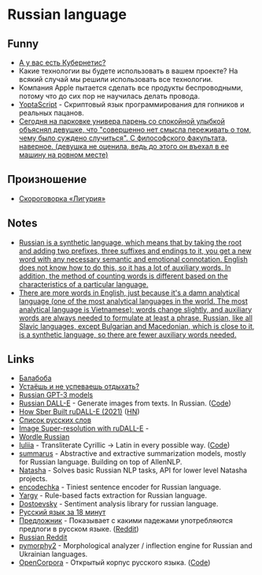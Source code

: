 # Russian language

## Funny

- [А у вас есть Кубернетис?](https://twitter.com/igor_gorbenko/status/1343595080309944322)
- Какие технологии вы будете использовать в вашем проекте? На всякий случай мы решили использовать все технологии.
- Компания Apple пытается сделать все продукты беспроводными, потому что до сих пор не научилась делать провода.
- [YoptaScript](https://github.com/samgozman/YoptaScript) - Скриптовый язык программирования для гопников и реальных пацанов.
- [Сегодня на парковке универа парень со спокойной улыбкой объяснял девушке, что "совершенно нет смысла переживать о том, чему было суждено случиться". С философского факультата, наверное. (девушка не оценила, ведь до этого он въехал в ее машину на ровном месте)](https://twitter.com/dbg_nsk/status/1592074441097347074)

## Произношение

- [Скороговорка «Лигурия»](http://mnemo.ua/blog/skorogovorka-liguriya-slozhno-zapomnit.html)

## Notes

- [Russian is a synthetic language, which means that by taking the root and adding two prefixes, three suffixes and endings to it, you get a new word with any necessary semantic and emotional connotation. English does not know how to do this, so it has a lot of auxiliary words. In addition, the method of counting words is different based on the characteristics of a particular language.](https://www.reddit.com/r/AskARussian/comments/zmq4ns/how_do_you_feel_about_the_russian_language_having/)
- [There are more words in English, just because it's a damn analytical language (one of the most analytical languages in the world. The most analytical language is Vietnamese): words change slightly, and auxiliary words are always needed to formulate at least a phrase. Russian, like all Slavic languages, except Bulgarian and Macedonian, which is close to it, is a synthetic language, so there are fewer auxiliary words needed.](https://www.reddit.com/r/AskARussian/comments/zmq4ns/how_do_you_feel_about_the_russian_language_having/)

## Links

- [Балабоба](https://yandex.ru/lab/yalm)
- [Устаёшь и не успеваешь отдыхать?](https://www.youtube.com/watch?v=x5X61rXP0NY)
- [Russian GPT-3 models](https://github.com/sberbank-ai/ru-gpts)
- [Russian DALL-E](https://rudalle.ru/) - Generate images from texts. In Russian. ([Code](https://github.com/sberbank-ai/ru-dalle))
- [How Sber Built ruDALL-E (2021)](https://serokell.io/blog/how-sber-built-rudall-e) ([HN](https://news.ycombinator.com/item?id=29729403))
- [Список русских слов](https://github.com/danakt/russian-words)
- [Image Super-resolution with ruDALL-E](https://github.com/CJWBW/rudalle-sr) -
- [Wordle Russian](https://wordle.belousov.one/)
- [Iuliia](https://iuliia.ru/) - Transliterate Cyrillic → Latin in every possible way. ([Code](https://github.com/nalgeon/iuliia-js))
- [summarus](https://github.com/IlyaGusev/summarus) - Abstractive and extractive summarization models, mostly for Russian language. Building on top of AllenNLP.
- [Natasha](https://github.com/natasha/natasha) - Solves basic Russian NLP tasks, API for lower level Natasha projects.
- [encodechka](https://github.com/avidale/encodechka) - Tiniest sentence encoder for Russian language.
- [Yargy](https://github.com/natasha/yargy) - Rule-based facts extraction for Russian language.
- [Dostoevsky](https://github.com/bureaucratic-labs/dostoevsky) - Sentiment analysis library for russian language.
- [Русский язык за 18 минут](https://www.youtube.com/watch?v=vDSn1HWY8J8)
- [Предложник](https://predlozhnik.ru/) - Показывает с какими падежами употребляются предлоги в русском языке. ([Reddit](https://www.reddit.com/r/russian/comments/wafjbm/предложник_tiny_tool_to_look_up_предлогпадеж/))
- [Russian Reddit](https://www.reddit.com/r/russian/)
- [pymorphy2](https://github.com/pymorphy2/pymorphy2) - Morphological analyzer / inflection engine for Russian and Ukrainian languages.
- [OpenCorpora](http://opencorpora.org/) - Открытый корпус русского языка. ([Code](https://github.com/OpenCorpora/opencorpora))
